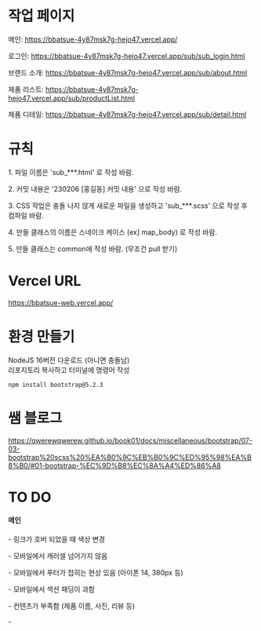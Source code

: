 # 작업 페이지
<p>메인: <a href="https://bbatsue-4y87msk7g-hejo47.vercel.app/">https://bbatsue-4y87msk7g-hejo47.vercel.app/</a></p>
<p>로그인: <a href="https://bbatsue-4y87msk7g-hejo47.vercel.app/sub/sub_login.html">https://bbatsue-4y87msk7g-hejo47.vercel.app/sub/sub_login.html</a></p>
<p>브랜드 소개: <a href="https://bbatsue-4y87msk7g-hejo47.vercel.app/sub/about.html">https://bbatsue-4y87msk7g-hejo47.vercel.app/sub/about.html</a></p>
<p>제품 리스트: <a href="https://bbatsue-4y87msk7g-hejo47.vercel.app/sub/productList.html">https://bbatsue-4y87msk7g-hejo47.vercel.app/sub/productList.html</a></p>
<p>제품 디테일: <a href="https://bbatsue-4y87msk7g-hejo47.vercel.app/sub/detail.html">https://bbatsue-4y87msk7g-hejo47.vercel.app/sub/detail.html</a></p>

# 규칙
<p>1. 파일 이름은 'sub_***.html' 로 작성 바람.</p>
<p>2. 커밋 내용은 '230206 [홍길동] 커밋 내용' 으로 작성 바람.</p>
<p>3. CSS 작업은 충돌 나지 않게 새로운 파일을 생성하고 'sub_***.scss' 으로 작성 후 컴파일 바람.</p>
<p>4. 만들 클래스의 이름은 스네이크 케이스 (ex] map_body) 로 작성 바람.</P>
<p>5. 만들 클래스는 common에 작성 바람. (무조건 pull 받기)</P>


# Vercel URL
<a href="https://bbatsue-web.vercel.app/" target="_blank">https://bbatsue-web.vercel.app/</a>

# 환경 만들기
NodeJS 16버전 다운로드 (아니면 충돌남)   
리포지토리 복사하고 터미널에 명령어 작성
```
npm install bootstrap@5.2.3
```

# 쌤 블로그
<a href="https://qwerewqwerew.github.io/book01/docs/miscellaneous/bootstrap/07-03-bootstrap%20scss%20%EA%B0%9C%EB%B0%9C%ED%95%98%EA%B8%B0/#01-bootstrap-%EC%9D%B8%EC%8A%A4%ED%86%A8" target="blank">
https://qwerewqwerew.github.io/book01/docs/miscellaneous/bootstrap/07-03-bootstrap%20scss%20%EA%B0%9C%EB%B0%9C%ED%95%98%EA%B8%B0/#01-bootstrap-%EC%9D%B8%EC%8A%A4%ED%86%A8
</a>

# TO DO
<h4>메인</h4>
<p>- 링크가 호버 되었을 때 색상 변경      </p>
<p>- 모바일에서 캐러셀 넘어가지 않음      </p>
<p>- 모바일에서 푸터가 접히는 현상 있음 (아이폰 14, 380px 등)      </p>
<p>- 모바일에서 섹션 패딩이 과함      </p>
<p>- 컨텐츠가 부족함 (제품 이름, 사진, 리뷰 등)      </p>
<p>-
